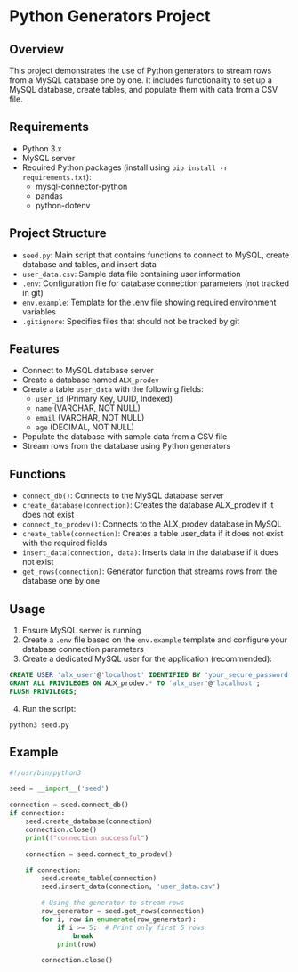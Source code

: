 # Python Generators Project

## Overview
This project demonstrates the use of Python generators to stream rows from a MySQL database one by one. It includes functionality to set up a MySQL database, create tables, and populate them with data from a CSV file.

## Requirements
- Python 3.x
- MySQL server
- Required Python packages (install using `pip install -r requirements.txt`):
  - mysql-connector-python
  - pandas
  - python-dotenv

## Project Structure
- `seed.py`: Main script that contains functions to connect to MySQL, create database and tables, and insert data
- `user_data.csv`: Sample data file containing user information
- `.env`: Configuration file for database connection parameters (not tracked in git)
- `env.example`: Template for the .env file showing required environment variables
- `.gitignore`: Specifies files that should not be tracked by git

## Features
- Connect to MySQL database server
- Create a database named `ALX_prodev`
- Create a table `user_data` with the following fields:
  - `user_id` (Primary Key, UUID, Indexed)
  - `name` (VARCHAR, NOT NULL)
  - `email` (VARCHAR, NOT NULL)
  - `age` (DECIMAL, NOT NULL)
- Populate the database with sample data from a CSV file
- Stream rows from the database using Python generators

## Functions
- `connect_db()`: Connects to the MySQL database server
- `create_database(connection)`: Creates the database ALX_prodev if it does not exist
- `connect_to_prodev()`: Connects to the ALX_prodev database in MySQL
- `create_table(connection)`: Creates a table user_data if it does not exist with the required fields
- `insert_data(connection, data)`: Inserts data in the database if it does not exist
- `get_rows(connection)`: Generator function that streams rows from the database one by one

## Usage
1. Ensure MySQL server is running
2. Create a `.env` file based on the `env.example` template and configure your database connection parameters
3. Create a dedicated MySQL user for the application (recommended):
```sql
CREATE USER 'alx_user'@'localhost' IDENTIFIED BY 'your_secure_password';
GRANT ALL PRIVILEGES ON ALX_prodev.* TO 'alx_user'@'localhost';
FLUSH PRIVILEGES;
```
4. Run the script:
```
python3 seed.py
```

## Example
```python
#!/usr/bin/python3

seed = __import__('seed')

connection = seed.connect_db()
if connection:
    seed.create_database(connection)
    connection.close()
    print(f"connection successful")

    connection = seed.connect_to_prodev()

    if connection:
        seed.create_table(connection)
        seed.insert_data(connection, 'user_data.csv')

        # Using the generator to stream rows
        row_generator = seed.get_rows(connection)
        for i, row in enumerate(row_generator):
            if i >= 5:  # Print only first 5 rows
                break
            print(row)

        connection.close()
```
